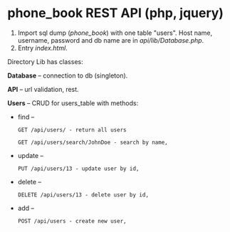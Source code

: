 # phone_book REST API (php, jquery)

1.	Import sql dump (*phone_book*) with one table "users". Host name, username, password and db name are in *api/lib/Database.php*.
2.	Entry *index.html*.

Directory Lib has classes:

**Database** – connection to db (singleton).
 
**API** – url validation, rest.
 
**Users** – CRUD for users_table with methods:
 
* find – 

      GET /api/users/ - return all users
         
      GET /api/users/search/JohnDoe - search by name,
* update – 

      PUT /api/users/13 - update user by id, 
* delete – 

      DELETE /api/users/13 - delete user by id, 
* add – 

      POST /api/users - create new user, 
